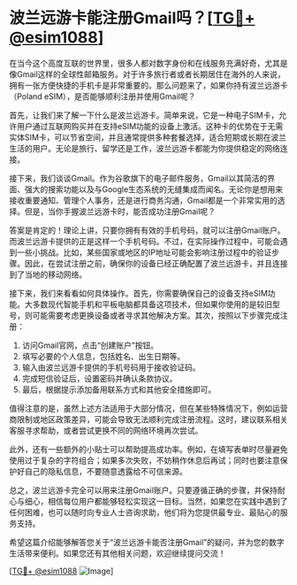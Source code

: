 # 波兰远游卡能注册Gmail吗？[[TG💪+ @esim1088](https://t.me/s/esim1088)]

在当今这个高度互联的世界里，很多人都对数字身份和在线服务充满好奇，尤其是像Gmail这样的全球性邮箱服务。对于许多旅行者或者长期居住在海外的人来说，拥有一张方便快捷的手机卡是非常重要的。那么问题来了，如果你持有波兰远游卡（Poland eSIM），是否能够顺利注册并使用Gmail呢？

首先，让我们来了解一下什么是波兰远游卡。简单来说，它是一种电子SIM卡，允许用户通过互联网购买并在支持eSIM功能的设备上激活。这种卡的优势在于无需实体SIM卡，可以节省空间，并且通常提供多种套餐选择，适合短期或长期在波兰生活的用户。无论是旅行、留学还是工作，波兰远游卡都能为你提供稳定的网络连接。

接下来，我们谈谈Gmail。作为谷歌旗下的电子邮件服务，Gmail以其简洁的界面、强大的搜索功能以及与Google生态系统的无缝集成而闻名。无论你是想用来接收重要通知、管理个人事务，还是进行商务沟通，Gmail都是一个非常实用的选择。但是，当你手握波兰远游卡时，能否成功注册Gmail呢？

答案是肯定的！理论上讲，只要你拥有有效的手机号码，就可以注册Gmail账户。而波兰远游卡提供的正是这样一个手机号码。不过，在实际操作过程中，可能会遇到一些小挑战。比如，某些国家或地区的IP地址可能会影响注册过程中的验证步骤。因此，在尝试注册之前，确保你的设备已经正确配置了波兰远游卡，并且连接到了当地的移动网络。

接下来，我们来看看如何具体操作。首先，你需要确保自己的设备支持eSIM功能。大多数现代智能手机和平板电脑都具备这项技术，但如果你使用的是较旧型号，则可能需要考虑更换设备或者寻求其他解决方案。其次，按照以下步骤完成注册：

1. 访问Gmail官网，点击“创建账户”按钮。
2. 填写必要的个人信息，包括姓名、出生日期等。
3. 输入由波兰远游卡提供的手机号码用于接收验证码。
4. 完成短信验证后，设置密码并确认条款协议。
5. 最后，根据提示添加备用联系方式和其他安全措施即可。

值得注意的是，虽然上述方法适用于大部分情况，但在某些特殊情况下，例如运营商限制或地区政策差异，可能会导致无法顺利完成注册流程。这时，建议联系相关客服寻求帮助，或者尝试更换不同的网络环境再次尝试。

此外，还有一些额外的小贴士可以帮助提高成功率。例如，在填写表单时尽量避免使用过于复杂的字符组合；如果多次失败，不妨稍作休息后再试；同时也要注意保护好自己的隐私信息，不要随意透露给不可信来源。

总之，波兰远游卡完全可以用来注册Gmail账户。只要遵循正确的步骤，并保持耐心与细心，相信每位用户都能够轻松实现这一目标。当然，如果您在实践中遇到了任何困难，也可以随时向专业人士咨询求助，他们将为您提供最专业、最贴心的服务支持。

希望这篇介绍能够解答您关于“波兰远游卡能否注册Gmail”的疑问，并为您的数字生活带来便利。如果您还有其他相关问题，欢迎继续提问交流！

[[TG💪+ @esim1088](https://t.me/s/esim1088) ![Image](https://i.postimg.cc/4NQfJmqS/Snipaste-2025-05-13-00-14-12.png)]